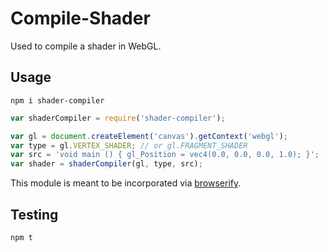 # Compile-Shader
Used to compile a shader in WebGL.

## Usage
`npm i shader-compiler`

```js
var shaderCompiler = require('shader-compiler');

var gl = document.createElement('canvas').getContext('webgl');
var type = gl.VERTEX_SHADER; // or gl.FRAGMENT_SHADER
var src = 'void main () { gl_Position = vec4(0.0, 0.0, 0.0, 1.0); }';
var shader = shaderCompiler(gl, type, src);
```

This module is meant to be incorporated via [browserify](http://browserify.org/).

## Testing
`npm t`

